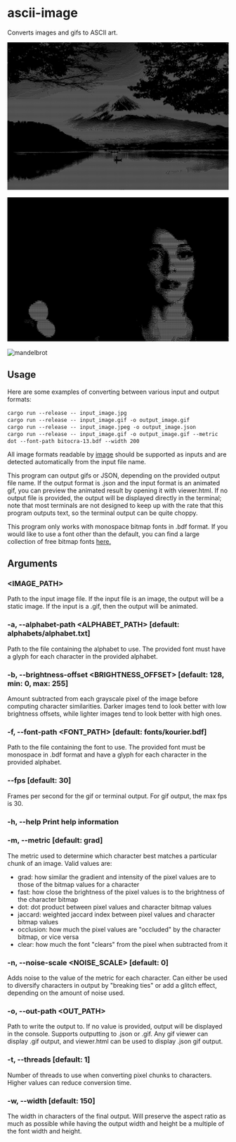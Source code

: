 # ascii-image
Converts images and gifs to ASCII art.

![mount-fuji](gallery/fuji.gif)

![saint-vincent](gallery/stvincent.gif)

![mandelbrot](gallery/mandelbrot.gif)

## Usage
Here are some examples of converting between various input and output formats:
```
cargo run --release -- input_image.jpg
cargo run --release -- input_image.gif -o output_image.gif
cargo run --release -- input_image.jpeg -o output_image.json
cargo run --release -- input_image.gif -o output_image.gif --metric dot --font-path bitocra-13.bdf --width 200
```

All image formats readable by [image](https://docs.rs/image/latest/image/) should be supported as inputs and are detected automatically from the input file name.

This program can output gifs or JSON, depending on the provided output file name.
If the output format is .json and the input format is an animated gif, you can preview the animated result by opening it with viewer.html.
If no output file is provided, the output will be displayed directly in the terminal; note that most terminals are not designed to keep up with the rate that this program outputs text, so the terminal output can be quite choppy. 

This program only works with monospace bitmap fonts in .bdf format. 
If you would like to use a font other than the default, you can find a large collection of free bitmap fonts [here.](https://github.com/Tecate/bitmap-fonts)

## Arguments
### <IMAGE_PATH>
Path to the input image file. If the input file is an image, the output will be a static image. If the input is a .gif, then the output will be animated.

### -a, --alphabet-path <ALPHABET_PATH>            [default: alphabets/alphabet.txt]
Path to the file containing the alphabet to use. The provided font must have a glyph for each character in the provided alphabet.

### -b, --brightness-offset <BRIGHTNESS_OFFSET>    [default: 128, min: 0, max: 255]
Amount subtracted from each grayscale pixel of the image before computing character similarities. Darker images tend to look better with low brightness offsets, while lighter images tend to look better with high ones.

### -f, --font-path <FONT_PATH>                    [default: fonts/kourier.bdf]
Path to the file containing the font to use. The provided font must be monospace in .bdf format and have a glyph for each character in the provided alphabet.

### --fps <FPS>                                [default: 30]
Frames per second for the gif or terminal output. For gif output, the max fps is 30.

### -h, --help                                     Print help information

### -m, --metric <METRIC>                          [default: grad]
The metric used to determine which character best matches a particular chunk of an image. Valid values are:
- grad:      how similar the gradient and intensity of the pixel values are to those of the bitmap values for a character
- fast:      how close the brightness of the pixel values is to the brightness of the character bitmap
- dot:       dot product between pixel values and character bitmap values
- jaccard:   weighted jaccard index between pixel values and character bitmap values
- occlusion: how much the pixel values are "occluded" by the character bitmap, or vice versa
- clear:     how much the font "clears" from the pixel when subtracted from it

### -n, --noise-scale <NOISE_SCALE>                [default: 0]
Adds noise to the value of the metric for each character. Can either be used to diversify characters in output by "breaking ties" or add a glitch effect, depending on the amount of noise used.

### -o, --out-path <OUT_PATH>
Path to write the output to. If no value is provided, output will be displayed in the console. Supports outputting to .json or .gif. Any gif viewer can display .gif output, and viewer.html can be used to display .json gif output.

### -t, --threads <THREADS>                        [default: 1]
Number of threads to use when converting pixel chunks to characters. Higher values can reduce conversion time.

### -w, --width <WIDTH>                            [default: 150]
The width in characters of the final output. Will preserve the aspect ratio as much as possible while having the output width and height be a multiple of the font width and height.